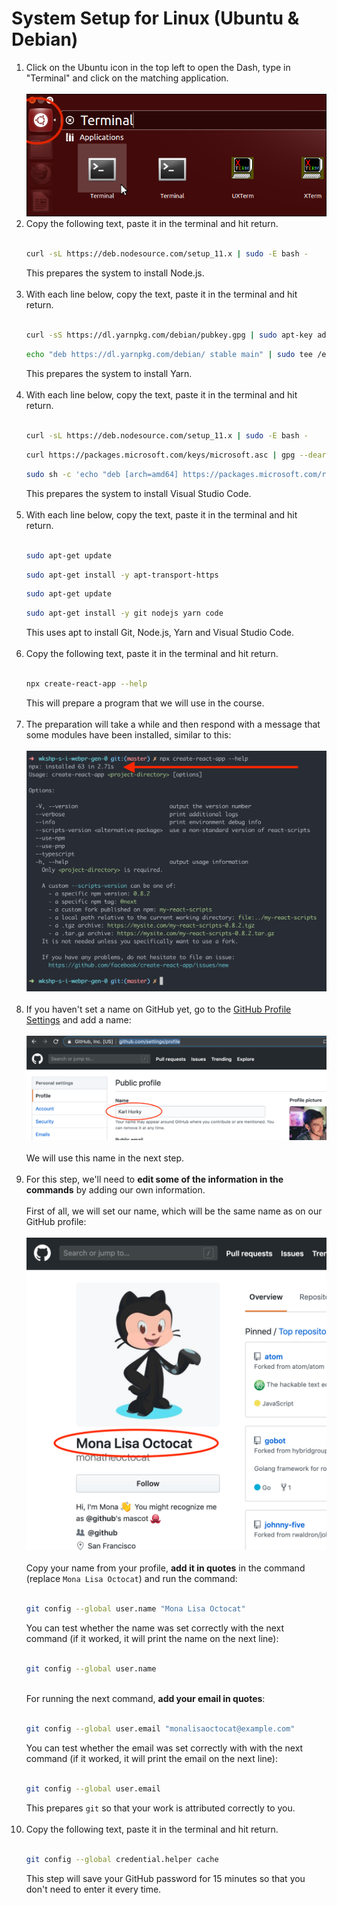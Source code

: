 # System Setup for Linux (Ubuntu & Debian)

1. Click on the Ubuntu icon in the top left to open the Dash, type in "Terminal" and click on the matching application.<br><br>
   <img src="linux-1-open-terminal.png"><br>
2. Copy the following text, paste it in the terminal and hit return.<br><br>
   ```sh
   curl -sL https://deb.nodesource.com/setup_11.x | sudo -E bash -
   ```
   This prepares the system to install Node.js.<br><br>
3. With each line below, copy the text, paste it in the terminal and hit return.<br><br>
   ```sh
   curl -sS https://dl.yarnpkg.com/debian/pubkey.gpg | sudo apt-key add -
   ```
   ```sh
   echo "deb https://dl.yarnpkg.com/debian/ stable main" | sudo tee /etc/apt/sources.list.d/yarn.list
   ```
   This prepares the system to install Yarn.<br><br>
4. With each line below, copy the text, paste it in the terminal and hit return.<br><br>
   ```sh
   curl -sL https://deb.nodesource.com/setup_11.x | sudo -E bash -
   ```
   ```sh
   curl https://packages.microsoft.com/keys/microsoft.asc | gpg --dearmor > microsoft.gpg
   ```
   ```sh
   sudo sh -c 'echo "deb [arch=amd64] https://packages.microsoft.com/repos/vscode stable main" > /etc/apt/sources.list.d/vscode.list'
   ```
   This prepares the system to install Visual Studio Code.<br><br>
5. With each line below, copy the text, paste it in the terminal and hit return.<br><br>
   ```sh
   sudo apt-get update
   ```
   ```sh
   sudo apt-get install -y apt-transport-https
   ```
   ```sh
   sudo apt-get update
   ```
   ```sh
   sudo apt-get install -y git nodejs yarn code
   ```
   This uses apt to install Git, Node.js, Yarn and Visual Studio Code.<br><br>
6. Copy the following text, paste it in the terminal and hit return.<br><br>
   ```sh
   npx create-react-app --help
   ```
   This will prepare a program that we will use in the course.<br><br>
7. The preparation will take a while and then respond with a message that some modules have been installed, similar to this:<br><br>
   <img src="./general-1-cra-installed.png"><br><br>
8. If you haven't set a name on GitHub yet, go to the [GitHub Profile Settings](https://github.com/settings/profile) and add a name:<br><br>
   <img src="./general-2-github-profile-settings.png"><br><br>
   We will use this name in the next step.<br><br>
9. For this step, we'll need to **edit some of the information in the commands** by adding our own information.<br><br>
   First of all, we will set our name, which will be the same name as on our GitHub profile:<br><br>
   <img src="./general-2-github-name.png"><br><br>
   Copy your name from your profile, **add it in quotes** in the command (replace `Mona Lisa Octocat`) and run the command:<br><br>
   ```sh
   git config --global user.name "Mona Lisa Octocat"
   ```
   You can test whether the name was set correctly with the next command (if it worked, it will print the name on the next line):<br><br>
   ```sh
   git config --global user.name
   ```
   <br>For running the next command, **add your email in quotes**:<br><br>
   ```sh
   git config --global user.email "monalisaoctocat@example.com"
   ```
   You can test whether the email was set correctly with with the next command (if it worked, it will print the email on the next line):<br><br>
   ```sh
   git config --global user.email
   ```
   This prepares `git` so that your work is attributed correctly to you.<br><br>
10. Copy the following text, paste it in the terminal and hit return.<br><br>
    ```sh
    git config --global credential.helper cache
    ```
    This step will save your GitHub password for 15 minutes so that you don't need to enter it every time.<br><br>
